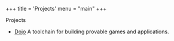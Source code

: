 +++
title = 'Projects'
menu = "main"
+++

<div class="section">
<div class="section-title">Projects</div>

- [Dojo](https://github.com/dojoengine/dojo) A toolchain for building provable games and applications.

</div>
